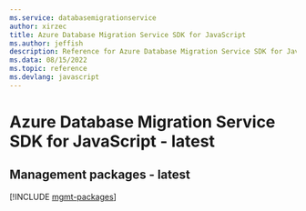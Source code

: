 ```yaml
---
ms.service: databasemigrationservice
author: xirzec
title: Azure Database Migration Service SDK for JavaScript
ms.author: jeffish
description: Reference for Azure Database Migration Service SDK for JavaScript
ms.data: 08/15/2022
ms.topic: reference
ms.devlang: javascript
---
```

# Azure Database Migration Service SDK for JavaScript - latest

## Management packages - latest
[!INCLUDE [mgmt-packages](database-migration-service-mgmt-index.md)]